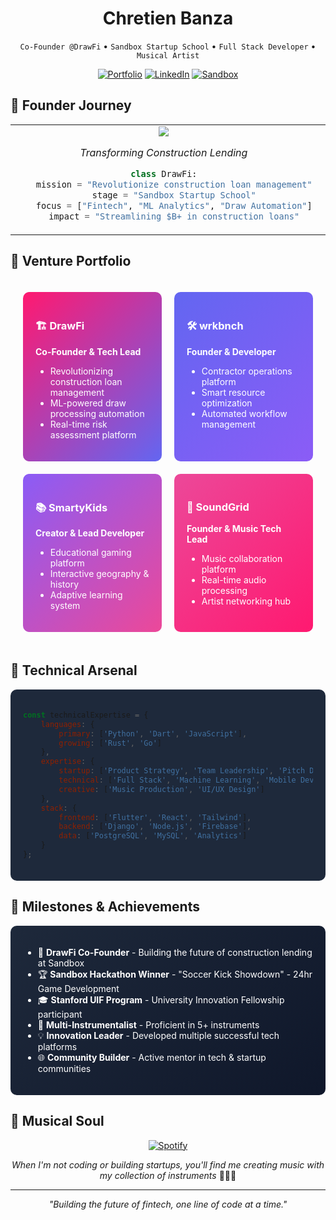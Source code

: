 # <div align="center">Chretien Banza</div>

<div align="center">

`Co-Founder @DrawFi` • `Sandbox Startup School` • `Full Stack Developer` • `Musical Artist`

[![Portfolio](https://img.shields.io/badge/Portfolio-Visit-FF1970?style=for-the-badge&logoColor=white)](https://chretienb.github.io/)
[![LinkedIn](https://img.shields.io/badge/LinkedIn-Connect-0A66C2?style=for-the-badge&logo=linkedin&logoColor=white)](https://www.linkedin.com/in/chretien-banza-042831242)
[![Sandbox](https://img.shields.io/badge/Sandbox-Startup_School-6366F1?style=for-the-badge&logoColor=white)](https://www.playsandbox.com/)

</div>

## 🚀 Founder Journey

<div align="center">
<table>
<tr>
<td width="50%" align="center">
<img src="https://img.shields.io/badge/DrawFi-Co_Founder-FF1970?style=for-the-badge&logoColor=white"/>
<p><em>Transforming Construction Lending</em></p>

```python
class DrawFi:
    mission = "Revolutionize construction loan management"
    stage = "Sandbox Startup School"
    focus = ["Fintech", "ML Analytics", "Draw Automation"]
    impact = "Streamlining $B+ in construction loans"
```
</td>
<td width="50%" align="center">
<img src="https://img.shields.io/badge/Sandbox-Current_Cohort-6366F1?style=for-the-badge&logoColor=white"/>
<p><em>Startup School & Innovation Hub</em></p>

```python
class SandboxJourney:
    program = "Intensive Startup Program"
    achievements = ["Hackathon Winner", 
                   "Pitch Competition"]
    mentorship = "Industry Leaders & Investors"
```
</td>
</tr>
</table>
</div>

## 💫 Venture Portfolio

<div style="display: grid; grid-template-columns: repeat(2, 1fr); gap: 20px; padding: 20px;">

<div style="background: linear-gradient(135deg, #FF1970 0%, #6366F1 100%); padding: 20px; border-radius: 10px; color: white;">
<h3>🏗️ DrawFi</h3>
<p><strong>Co-Founder & Tech Lead</strong></p>
<ul>
<li>Revolutionizing construction loan management</li>
<li>ML-powered draw processing automation</li>
<li>Real-time risk assessment platform</li>
</ul>
</div>

<div style="background: linear-gradient(135deg, #6366F1 0%, #8B5CF6 100%); padding: 20px; border-radius: 10px; color: white;">
<h3>🛠️ wrkbnch</h3>
<p><strong>Founder & Developer</strong></p>
<ul>
<li>Contractor operations platform</li>
<li>Smart resource optimization</li>
<li>Automated workflow management</li>
</ul>
</div>

<div style="background: linear-gradient(135deg, #8B5CF6 0%, #EC4899 100%); padding: 20px; border-radius: 10px; color: white;">
<h3>📚 SmartyKids</h3>
<p><strong>Creator & Lead Developer</strong></p>
<ul>
<li>Educational gaming platform</li>
<li>Interactive geography & history</li>
<li>Adaptive learning system</li>
</ul>
</div>

<div style="background: linear-gradient(135deg, #EC4899 0%, #FF1970 100%); padding: 20px; border-radius: 10px; color: white;">
<h3>🎵 SoundGrid</h3>
<p><strong>Founder & Music Tech Lead</strong></p>
<ul>
<li>Music collaboration platform</li>
<li>Real-time audio processing</li>
<li>Artist networking hub</li>
</ul>
</div>

</div>

## 🎯 Technical Arsenal

<div style="background: #1E293B; padding: 20px; border-radius: 10px;">

```javascript
const technicalExpertise = {
    languages: {
        primary: ['Python', 'Dart', 'JavaScript'],
        growing: ['Rust', 'Go']
    },
    expertise: {
        startup: ['Product Strategy', 'Team Leadership', 'Pitch Development'],
        technical: ['Full Stack', 'Machine Learning', 'Mobile Dev'],
        creative: ['Music Production', 'UI/UX Design']
    },
    stack: {
        frontend: ['Flutter', 'React', 'Tailwind'],
        backend: ['Django', 'Node.js', 'Firebase'],
        data: ['PostgreSQL', 'MySQL', 'Analytics']
    }
};
```

</div>

## 🌟 Milestones & Achievements

<div style="background: linear-gradient(135deg, #1E293B 0%, #0F172A 100%); padding: 20px; border-radius: 10px; color: white;">

- 🚀 **DrawFi Co-Founder** - Building the future of construction lending at Sandbox
- 🏆 **Sandbox Hackathon Winner** - "Soccer Kick Showdown" - 24hr Game Development
- 🎓 **Stanford UIF Program** - University Innovation Fellowship participant
- 🎵 **Multi-Instrumentalist** - Proficient in 5+ instruments
- 💡 **Innovation Leader** - Developed multiple successful tech platforms
- 🌐 **Community Builder** - Active mentor in tech & startup communities

</div>

## 🎵 Musical Soul

<div align="center">

[![Spotify](https://spotify-github-profile.vercel.app/api/view?uid=chretienbanza&cover_image=true&theme=natemoo-re&show_offline=false&background_color=1E293B&interchange=true&bar_color=FF1970)](https://github.com/kittinan/spotify-github-profile)

*When I'm not coding or building startups, you'll find me creating music with my collection of instruments* 🎸🎹🥁

</div>

---

<div align="center">

*"Building the future of fintech, one line of code at a time."*

</div>
